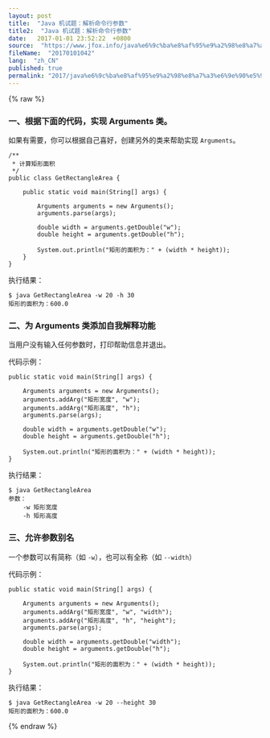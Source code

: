 ```yaml
---
layout: post
title:  "Java 机试题：解析命令行参数"
title2:  "Java 机试题：解析命令行参数"
date:   2017-01-01 23:52:22  +0800
source:  "https://www.jfox.info/java%e6%9c%ba%e8%af%95%e9%a2%98%e8%a7%a3%e6%9e%90%e5%91%bd%e4%bb%a4%e8%a1%8c%e5%8f%82%e6%95%b0.html"
fileName:  "20170101042"
lang:  "zh_CN"
published: true
permalink: "2017/java%e6%9c%ba%e8%af%95%e9%a2%98%e8%a7%a3%e6%9e%90%e5%91%bd%e4%bb%a4%e8%a1%8c%e5%8f%82%e6%95%b0.html"
---
```

{% raw %}
### 一、根据下面的代码，实现 Arguments 类。

如果有需要，你可以根据自己喜好，创建另外的类来帮助实现 `Arguments`。

    /**
     * 计算矩形面积
     */
    public class GetRectangleArea {
    
        public static void main(String[] args) {
        
            Arguments arguments = new Arguments();
            arguments.parse(args);
            
            double width = arguments.getDouble("w");
            double height = arguments.getDouble("h");
            
            System.out.println("矩形的面积为：" + (width * height));
        }
    }

执行结果：

    $ java GetRectangleArea -w 20 -h 30
    矩形的面积为：600.0

### 二、为 Arguments 类添加自我解释功能

当用户没有输入任何参数时，打印帮助信息并退出。

代码示例：

    public static void main(String[] args) {
    
        Arguments arguments = new Arguments();
        arguments.addArg("矩形宽度", "w");
        arguments.addArg("矩形高度", "h");
        arguments.parse(args);
        
        double width = arguments.getDouble("w");
        double height = arguments.getDouble("h");
        
        System.out.println("矩形的面积为：" + (width * height));
    }
    

执行结果：

    $ java GetRectangleArea
    参数：
        -w 矩形宽度
        -h 矩形高度

### 三、允许参数别名

一个参数可以有简称（如 `-w`），也可以有全称（如 `--width`）

代码示例：

    public static void main(String[] args) {
    
        Arguments arguments = new Arguments();
        arguments.addArg("矩形宽度", "w", "width");
        arguments.addArg("矩形高度", "h", "height");
        arguments.parse(args);
        
        double width = arguments.getDouble("width");
        double height = arguments.getDouble("h");
        
        System.out.println("矩形的面积为：" + (width * height));
    }
    

执行结果：

    $ java GetRectangleArea -w 20 --height 30
    矩形的面积为：600.0
{% endraw %}